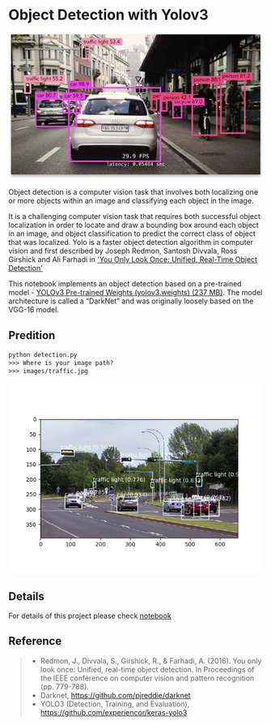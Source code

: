 # Object Detection with Yolov3


![cover](assets/cover.jpg)

Object detection is a computer vision task that involves both localizing one or more objects within an image and classifying each object in the image.

It is a challenging computer vision task that requires both successful object localization in order to locate and draw a bounding box around each object in an image, and object classification to predict the correct class of object that was localized.
Yolo is a faster object detection algorithm in computer vision and first described by Joseph Redmon, Santosh Divvala, Ross Girshick and Ali Farhadi in ['You Only Look Once: Unified, Real-Time Object Detection'](https://arxiv.org/abs/1506.02640)

This notebook implements an object detection based on a pre-trained model - [YOLOv3 Pre-trained Weights (yolov3.weights) (237 MB)](https://pjreddie.com/media/files/yolov3.weights).  The model architecture is called a “DarkNet” and was originally loosely based on the VGG-16 model. 

## Predition
```
python detection.py
>>> Where is your image path?
>>> images/traffic.jpg
```
![result](assets/result.png)

## Details
For details of this project please check [notebook](https://github.com/patrick013/Object-Detection---Yolov3/blob/master/Object_Detection_Yolo.ipynb)

## Reference
> - Redmon, J., Divvala, S., Girshick, R., & Farhadi, A. (2016). You only look once: Unified, real-time object detection. In Proceedings of the IEEE conference on computer vision and pattern recognition (pp. 779-788).
> - Darknet, https://github.com/pjreddie/darknet
> - YOLO3 (Detection, Training, and Evaluation), https://github.com/experiencor/keras-yolo3
